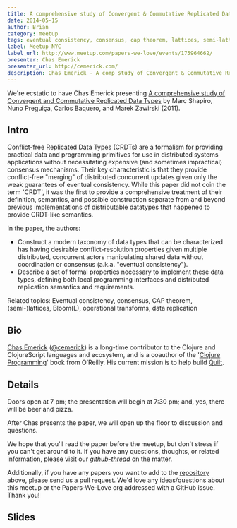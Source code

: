 ```yaml
---
title: A comprehensive study of Convergent & Commutative Replicated Data Types
date: 2014-05-15
author: Brian
category: meetup
tags: eventual consistency, consensus, cap theorem, lattices, semi-lattices, operational transforms, data replication
label: Meetup NYC
label_url: http://www.meetup.com/papers-we-love/events/175964662/
presenter: Chas Emerick
presenter_url: http://cemerick.com/
description: Chas Emerick - A comp study of Convergent & Commutative Replicated Data Types
---
```


We're ecstatic to have Chas Emerick presenting [A comprehensive study of Convergent and Commutative Replicated Data Types](http://hal.upmc.fr/docs/00/55/55/88/PDF/techreport.pdf) by Marc Shapiro, Nuno Preguiça, Carlos Baquero, and Marek Zawirski (2011).  

## Intro

Conflict-free Replicated Data Types (CRDTs) are a formalism for providing practical data and programming primitives for use in distributed systems applications without necessitating expensive (and sometimes impractical) consensus mechanisms.  Their key characteristic is that they provide conflict-free "merging" of distributed concurrent updates given only the weak guarantees of eventual consistency. 
While this paper did not coin the term 'CRDT', it was the first to provide a comprehensive treatment of their definition, semantics, and possible construction separate from and beyond previous implementations of distributable datatypes that happened to provide CRDT-like semantics.

In the paper, the authors:

* Construct a modern taxonomy of data types that can be characterized has having desirable conflict-resolution properties given multiple distributed, concurrent actors manipulating shared data without coordination or consensus (a.k.a. "eventual consistency").
* Describe a set of formal properties necessary to implement these data types, defining both local programming interfaces and distributed replication semantics and requirements.

Related topics: Eventual consistency, consensus, CAP theorem, (semi-)lattices, Bloom(L), operational transforms, data replication

## Bio

[Chas Emerick](http://cemerick.com/) ([@cemerick](http://twitter.com/cemerick)) is a long-time contributor to the Clojure and ClojureScript languages and ecosystem, and is a coauthor of the '[Clojure Programming](http://clojurebook.com/)' book from O’Reilly. His current mission is to help build [Quilt](http://quilt.org/).

## Details

Doors open at 7 pm; the presentation will begin at 7:30 pm; and, yes, there will be beer and pizza. 

After Chas presents the paper, we will open up the floor to discussion and questions.  

We hope that you'll read the paper before the meetup, but don't stress if you can't get around to it. If you have any questions, thoughts, or related information, please visit our [*github-thread*](https://github.com/papers-we-love/papers-we-love/issues/96) on the matter.

Additionally, if you have any papers you want to add to the [repository](https://github.com/papers-we-love/papers-we-love) above, please send us a pull request. We'd love any ideas/questions about this meetup or the Papers-We-Love org addressed with a GitHub issue. Thank you!

## Slides 

<script async class="speakerdeck-embed" data-id="5e526240bf290131ae3666fdbbb32492" data-ratio="1.33159947984395" src="//speakerdeck.com/assets/embed.js"></script>
